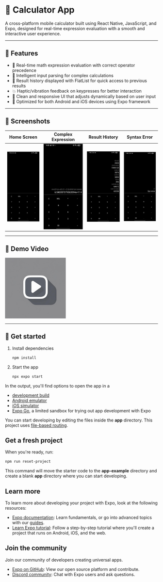 # 🧮 Calculator App

A cross-platform mobile calculator built using React Native, JavaScript, and Expo, designed for real-time expression evaluation with a smooth and interactive user experience.

---

## 🚀 Features

- 🔢 Real-time math expression evaluation with correct operator precedence
- 🧠 Intelligent input parsing for complex calculations
- 📜 Result history displayed with FlatList for quick access to previous results
- 💥 Haptic/vibration feedback on keypresses for better interaction
- 🧼 Clean and responsive UI that adjusts dynamically based on user input
- 📱 Optimized for both Android and iOS devices using Expo framework

---

## 📸 Screenshots

| Home Screen | Complex Expression | Result History | Syntax Error |
|------------|-------------|----------------|----------------|
| ![Home](assets/images/home.jpg) | ![Complex](assets/images/complex_cal.jpg) | ![History](assets/images/result_history.jpg) | ![Syntax Err](assets/images/syntax_err.jpg) |

---

## 🎥 Demo Video

<a href="https://www.instagram.com/p/DNGCeTUpcFn/">
  <img src="assets/images/videologo.jpg" alt="Watch Demo" width="200"/>
</a>

---

## 🔧 Get started

1. Install dependencies 

   ```bash
   npm install
   ```

2. Start the app

   ```bash
   npx expo start
   ```

In the output, you'll find options to open the app in a

- [development build](https://docs.expo.dev/develop/development-builds/introduction/)
- [Android emulator](https://docs.expo.dev/workflow/android-studio-emulator/)
- [iOS simulator](https://docs.expo.dev/workflow/ios-simulator/)
- [Expo Go](https://expo.dev/go), a limited sandbox for trying out app development with Expo

You can start developing by editing the files inside the **app** directory. This project uses [file-based routing](https://docs.expo.dev/router/introduction).

## Get a fresh project

When you're ready, run:

```bash
npm run reset-project
```

This command will move the starter code to the **app-example** directory and create a blank **app** directory where you can start developing.

## Learn more

To learn more about developing your project with Expo, look at the following resources:

- [Expo documentation](https://docs.expo.dev/): Learn fundamentals, or go into advanced topics with our [guides](https://docs.expo.dev/guides).
- [Learn Expo tutorial](https://docs.expo.dev/tutorial/introduction/): Follow a step-by-step tutorial where you'll create a project that runs on Android, iOS, and the web.

## Join the community

Join our community of developers creating universal apps.

- [Expo on GitHub](https://github.com/expo/expo): View our open source platform and contribute.
- [Discord community](https://chat.expo.dev): Chat with Expo users and ask questions.
